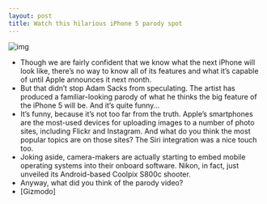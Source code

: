 ```yaml
---
layout: post
title: Watch this hilarious iPhone 5 parody spot
---
```

![img](http://media.idownloadblog.com/wp-content/uploads/2012/08/parody-iphone-5.png)
* Though we are fairly confident that we know what the next iPhone will look like, there’s no way to know all of its features and what it’s capable of until Apple announces it next month.
* But that didn’t stop Adam Sacks from speculating. The artist has produced a familiar-looking parody of what he thinks the big feature of the iPhone 5 will be. And it’s quite funny…
* It’s funny, because it’s not too far from the truth. Apple’s smartphones are the most-used devices for uploading images to a number of photo sites, including Flickr and Instagram. And what do you think the most popular topics are on those sites? The Siri integration was a nice touch too.
* Joking aside, camera-makers are actually starting to embed mobile operating systems into their onboard software. Nikon, in fact, just unveiled its Android-based Coolpix S800c shooter.
* Anyway, what did you think of the parody video?
* [Gizmodo]

